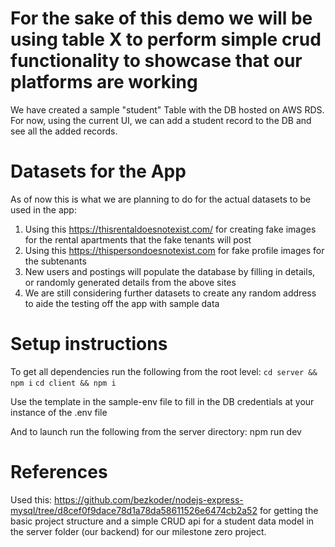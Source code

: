 # For the sake of this demo we will be using table X to perform simple crud functionality to showcase that our platforms are working #
We have created a sample "student" Table with the DB hosted on AWS RDS. For now, using the current UI, we can add a student record to the DB and see all the added records.

# Datasets for the App #
As of now this is what we are planning to do for the actual datasets to be used in the app:
1. Using this https://thisrentaldoesnotexist.com/ for creating fake images for the rental apartments that the fake tenants will post
2. Using this https://thispersondoesnotexist.com for fake profile images for the subtenants
3. New users and postings will populate the database by filling in details, or randomly generated details from the above sites
4. We are still considering further datasets to create any random address to aide the testing off the app with sample data

# Setup instructions #
To get all dependencies run the following from the root level:
`cd server && npm i`
`cd client && npm i`

Use the template in the sample-env file to fill in the DB credentials at your instance of the .env file

And to launch run the following from the server directory:
npm run dev

# References #
Used this: https://github.com/bezkoder/nodejs-express-mysql/tree/d8cef0f9dace78d1a78da58611526e6474cb2a52 for getting the basic project structure and a simple CRUD api for a student data model in the server folder (our backend) for our milestone zero project.
